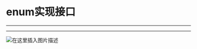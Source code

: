 ﻿# enum实现接口
---
---

![在这里插入图片描述](https://img-blog.csdnimg.cn/37846b438c2649fa95e8d620674420a2.png?x-oss-process=image/watermark,type_ZHJvaWRzYW5zZmFsbGJhY2s,shadow_50,text_Q1NETiBATkpVU1RaSkM=,size_20,color_FFFFFF,t_70,g_se,x_16)

